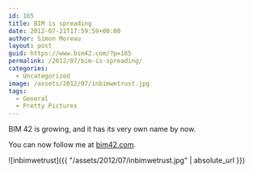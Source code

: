 ```yaml
---
id: 165
title: BIM is spreading
date: 2012-07-21T17:59:59+00:00
author: Simon Moreau
layout: post
guid: https://www.bim42.com/?p=165
permalink: /2012/07/bim-is-spreading/
categories:
  - Uncategorized
image: /assets/2012/07/inbimwetrust.jpg
tags:
  - General
  - Pretty Pictures
---
```

BIM 42 is growing, and it has its very own name by now.

You can now follow me at [bim42.com](https://www.bim42.com "bim42").

![inbimwetrust]({{ "/assets/2012/07/inbimwetrust.jpg" | absolute_url }})